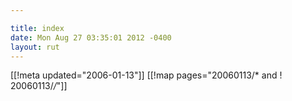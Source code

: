 ```yaml
---

title: index
date: Mon Aug 27 03:35:01 2012 -0400
layout: rut
---
```


[[!meta updated="2006-01-13"]]
[[!map pages="20060113/* and ! 20060113/*/*"]]
